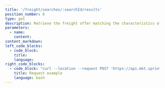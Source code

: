 ```yaml
---
title: '/freight/searches/:searchId/results'
position_number: 8
type: get
description: Retrieve the freight offer matching the characteristics of the search
parameters:
  - name:
    content:
content_markdown:
left_code_blocks:
  - code_block:
    title:
    language:
right_code_blocks:
  - code_block: "curl --location --request POST 'https://api.mkt.sprint.alpega.info/freight/searches/123456/results' \\\r\n--header 'Authorization: Bearer eyJh...' \\"
    title: Request example
    language: bash
---
```

